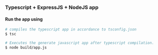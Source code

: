 ### Typescript + ExpressJS + NodeJS app

#### Run the app using
``` bash
# compiles the typescript app in accordance to tsconfig.json
$ tsc 

# Executes the generate javascript app after typescript compilation.
$ node build/app.js
```